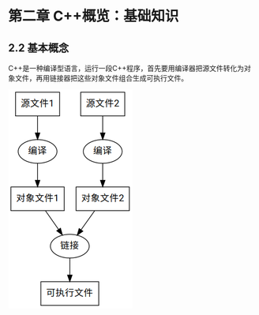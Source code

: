 # 第二章 C++概览：基础知识
## 2.2 基本概念

C++是一种编译型语言，运行一段C++程序，首先要用编译器把源文件转化为对象文件，再用链接器把这些对象文件组合生成可执行文件。

![一个C++项目](../../pic/sourceFile.png)


